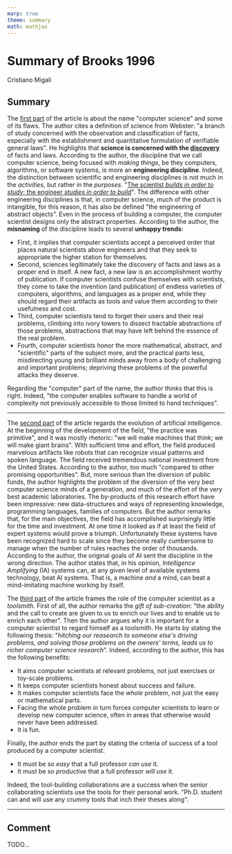 ```yaml
---
marp: true
theme: summary
math: mathjax
---
```

# Summary of Brooks 1996

<div class="author">

Cristiano Migali

</div>

## Summary

The <u>first part</u> of the article is about the name "computer science" and some of its flaws. The author cites a definition of science from Webster: "a branch of study concerned with the observation and classification of facts, especially with the establishment and quantitative formulation of verifiable general laws". He highlights that **science is concerned with the <u>discovery</u>** of facts and laws. According to the author, the discipline that we call computer science, being focused with _making things_, be they computers, algorithms, or software systems, is more an **engineering discipline**. Indeed, the distinction between scientific and engineering disciplines is not much in the _activities_, but rather in the _purposes_. "<u>The scientist _builds in order to study_; the engineer _studies in order to build_</u>". The difference with other engineering disciplines is that, in computer science, much of the product is intangible, for this reason, it has also be defined "the engineering of abstract objects". Even in the process of building a computer, the computer scientist designs only the abstract properties.
According to the author, the **misnaming** of the discipline leads to several **unhappy trends**:
- First, it implies that computer scientists accept a perceived order that places natural scientists above engineers and that they seek to appropriate the higher station for themselves.
- Second, sciences legitimately take the discovery of facts and laws as a proper end in itself. A new fact, a new law is an accomplishment worthy of publication. If computer scientists confuse themselves with scientists, they come to take the invention (and publication) of endless varieties of computers, algorithms, and languages as a proper end, while they should regard their artifacts as tools and value them according to their usefulness and cost.
- Third, computer scientists tend to forget their users and their real problems, climbing into ivory towers to dissect tractable abstractions of those problems, abstractions that may have left behind the essence of the real problem.
- Fourth, computer scientists honor the more mathematical, abstract, and "scientific" parts of the subject more, and the practical parts less, misdirecting young and brilliant minds away from a body of challenging and important problems; depriving these problems of the powerful attacks they deserve.

Regarding the "computer" part of the name, the author thinks that this is right. Indeed, "the computer enables software to handle a world of complexity not previously accessible to those limited to hand techniques".

---

The <u>second part</u> of the article regards the evolution of artificial intelligence. At the beginning of the development of the field, "the practice was primitive", and it was mostly rhetoric: "we will make machines that think; we will make giant brains". With sufficient time and effort, the field produced marvelous artifacts like robots that can recognize visual patterns and spoken language. The field received tremendous national investment from the United States. According to the author, too much "compared to other promising opportunities". But, more serious than the diversion of public funds, the author highlights the problem of the diversion of the very best computer science minds of a generation, and much of the effort of the very best academic laboratories.
The by-products of this research effort have been impressive: new data-structures and ways of representing knowledge, programming languages, families of computers. But the author remarks that, for the main objectives, the field has accomplished surprisingly little for the time and investment. At one time it looked as if at least the field of expert systems would prove a triumph. Unfortunately these systems have been recognized hard to scale since they become really cumbersome to manage when the number of rules reaches the order of thousands. According to the author, the original goals of AI sent the discipline in the wrong direction. The author states that, in his opinion, _Intelligence Amplifying_ (IA) systems can, at any given level of available systems technology, beat AI systems. That is, a machine _and_ a mind, can beat a mind-imitating machine working by itself.

The <u>third part</u> of the article frames the role of the computer scientist as a _toolsmith_. First of all, the author remarks the _gift of sub-creation_: "the ability and the call to create are given to us to enrich our lives and to enable us to enrich each other". Then the author argues why it is important for a computer scientist to regard himself as a toolsmith. He starts by stating the following thesis: "_hitching our reasearch to someone else's driving problems, and solving those problems on the owners' terms, leads us to richer computer science research_". Indeed, according to the author, this has the following benefits:
- It aims computer scientists at relevant problems, not just exercises or toy-scale problems.
- It keeps computer scientists honest about success and failure.
- It makes computer scientists face the _whole_ problem, not just the easy or mathematical parts.
- Facing the whole problem in turn forces computer scientists to learn or develop new computer science, often in areas that otherwise would never have been addressed.
- It is fun.

Finally, the author ends the part by stating the criteria of success of a tool produced by a computer scientist.
- It must be so _easy_ that a full professor _can use_ it.
- It must be so _productive_ that a full professor _will use_ it.

Indeed, the tool-building collaborations are a success when the senior collaborating scientists use the tools for their personal work. "Ph.D. student can and will use any crummy tools that inch their theses along".

---

## Comment

TODO...
